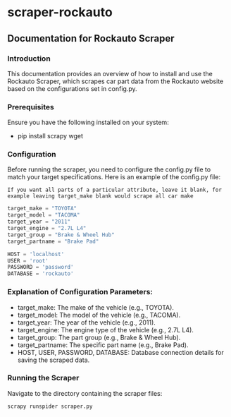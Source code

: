 # scraper-rockauto

## Documentation for Rockauto Scraper
### Introduction
This documentation provides an overview of how to install and use the Rockauto Scraper, which scrapes car part data from the Rockauto website based on the configurations set in config.py.

### Prerequisites
Ensure you have the following installed on your system:
- pip install scrapy wget

### Configuration
Before running the scraper, you need to configure the config.py file to match your target specifications. Here is an example of the config.py file:

```
If you want all parts of a particular attribute, leave it blank, for example leaving target_make blank would scrape all car make 
```


```python
target_make = "TOYOTA"
target_model = "TACOMA"
target_year = "2011"
target_engine = "2.7L L4"
target_group = "Brake & Wheel Hub"
target_partname = "Brake Pad"

HOST = 'localhost'
USER = 'root'
PASSWORD = 'password'
DATABASE = 'rockauto'
```

### Explanation of Configuration Parameters:
- target_make: The make of the vehicle (e.g., TOYOTA).
- target_model: The model of the vehicle (e.g., TACOMA).
- target_year: The year of the vehicle (e.g., 2011).
- target_engine: The engine type of the vehicle (e.g., 2.7L L4).
- target_group: The part group (e.g., Brake & Wheel Hub).
- target_partname: The specific part name (e.g., Brake Pad).
- HOST, USER, PASSWORD, DATABASE: Database connection details for saving the scraped data.

### Running the Scraper
Navigate to the directory containing the scraper files:
```sh
scrapy runspider scraper.py
```






